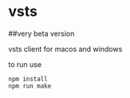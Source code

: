 # vsts
##very beta version

vsts client for macos and windows 

to run use
```
npm install
npm run make
```
